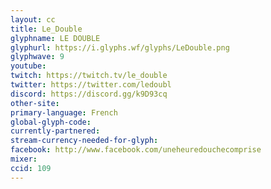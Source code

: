 ```yaml
---
layout: cc
title: Le_Double
glyphname: LE DOUBLE
glyphurl: https://i.glyphs.wf/glyphs/LeDouble.png
glyphwave: 9
youtube: 
twitch: https://twitch.tv/le_double
twitter: https://twitter.com/ledoubl
discord: https://discord.gg/k9D93cq
other-site: 
primary-language: French
global-glyph-code: 
currently-partnered: 
stream-currency-needed-for-glyph: 
facebook: http://www.facebook.com/uneheuredouchecomprise
mixer: 
ccid: 109
---
```


